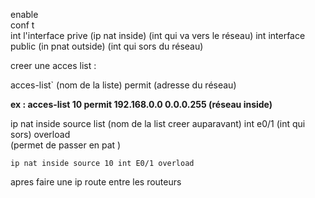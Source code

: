  
enable  
conf t  
int l'interface prive (ip nat inside) (int qui va vers le réseau) 
int interface public (in pnat outside) (int qui sors du réseau)
  
creer une acces list  :
  
acces-list` (nom de la liste) permit (adresse du réseau)  

**ex : acces-list 10 permit 192.168.0.0 0.0.0.255  (réseau inside)**
  
ip nat inside source list (nom de la list creer auparavant) int e0/1 (int qui sors) overload  
(permet de passer en pat )  

```
ip nat inside source 10 int E0/1 overload
```
  
apres faire une ip route entre les routeurs